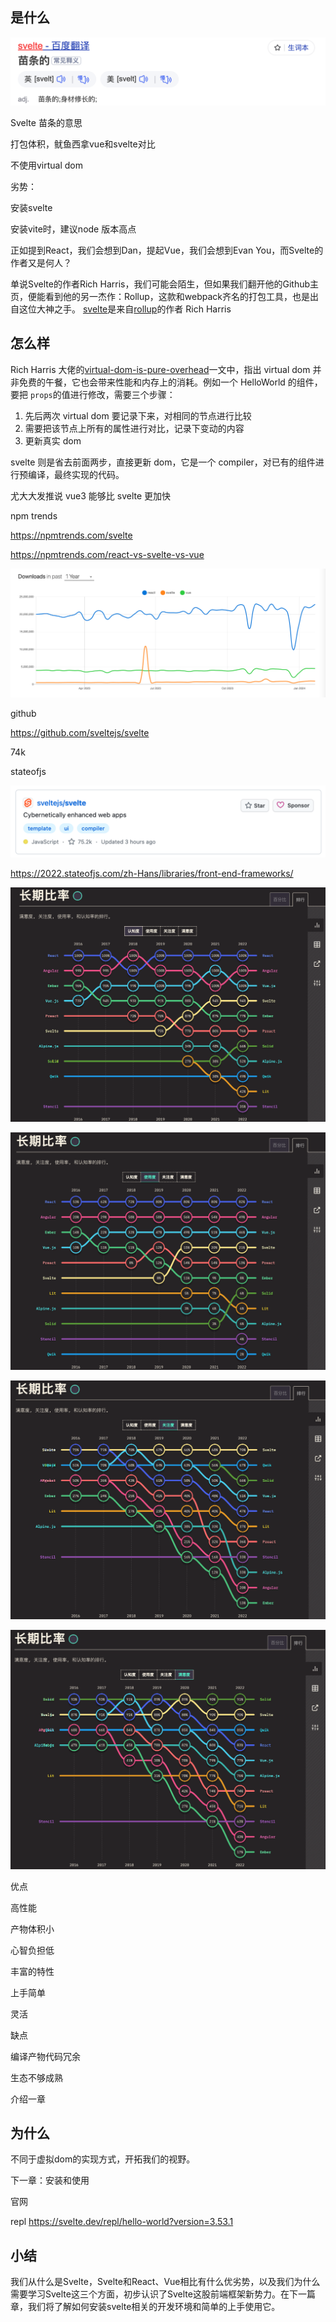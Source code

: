 ## 是什么

![英文](image.png)

Svelte 苗条的意思

打包体积，鱿鱼西拿vue和svelte对比

不使用virtual dom

劣势：

安装svelte

安装vite时，建议node 版本高点

正如提到React，我们会想到Dan，提起Vue，我们会想到Evan You，而Svelte的作者又是何人？

单说Svelte的作者Rich Harris，我们可能会陌生，但如果我们翻开他的Github主页，便能看到他的另一杰作：Rollup，这款和webpack齐名的打包工具，也是出自这位大神之手。
[svelte](https://github.com/sveltejs/svelte)是来自[rollup](https://github.com/rollup/rollup)的作者 Rich Harris

## 怎么样

Rich Harris 大佬的[virtual-dom-is-pure-overhead](https://svelte.dev/blog/virtual-dom-is-pure-overhead)一文中，指出 virtual dom 并非免费的午餐，它也会带来性能和内存上的消耗。例如一个 HelloWorld 的组件，要把 `props`的值进行修改，需要三个步骤：

1. 先后两次 virtual dom 要记录下来，对相同的节点进行比较
2. 需要把该节点上所有的属性进行对比，记录下变动的内容
3. 更新真实 dom

svelte 则是省去前面两步，直接更新 dom，它是一个 compiler，对已有的组件进行预编译，最终实现的代码。

尤大大发推说 vue3 能够比 svelte 更加快

npm trends

https://npmtrends.com/svelte

https://npmtrends.com/react-vs-svelte-vs-vue

![1706513050927](image/01-【入门】背景/1706513050927.png)

github

https://github.com/sveltejs/svelte

74k

stateofjs

![1706512950375](image/01-【入门】背景/1706512950375.png)

https://2022.stateofjs.com/zh-Hans/libraries/front-end-frameworks/

![1706512640593](image/01-【入门】背景/1706512640593.png)

![1706512665102](image/01-【入门】背景/1706512665102.png)

![1706512700430](image/01-【入门】背景/1706512700430.png)

![1706512722003](image/01-【入门】背景/1706512722003.png)

优点

高性能

产物体积小

心智负担低

丰富的特性

上手简单

灵活

缺点

编译产物代码冗余

生态不够成熟

介绍一章

## 为什么

不同于虚拟dom的实现方式，开拓我们的视野。

下一章：安装和使用

官网

repl  https://svelte.dev/repl/hello-world?version=3.53.1

## 小结

我们从什么是Svelte，Svelte和React、Vue相比有什么优劣势，以及我们为什么需要学习Svelte这三个方面，初步认识了Svelte这股前端框架新势力。在下一篇章，我们将了解如何安装svelte相关的开发环境和简单的上手使用它。
